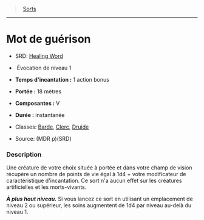 ﻿> [Sorts](hd_spells.md)

---

# Mot de guérison

- SRD: [Healing Word](srd_spells_healing_word.md)

-  Évocation de niveau 1

- **Temps d'incantation :** 1 action bonus

- **Portée :** 18 mètres

- **Composantes :** V

- **Durée :** instantanée

- Classes: [Barde](hd_bard.md), [Clerc](hd_cleric.md), [Druide](hd_druid.md)

- Source: (MDR p)(SRD)

### Description

Une créature de votre choix située à portée et dans votre champ de vision récupère un nombre de points de vie égal à 1d4 + votre modificateur de caractéristique d'incantation. Ce sort n'a aucun effet sur les créatures artificielles et les morts-vivants.

**_À plus haut niveau._** Si vous lancez ce sort en utilisant un emplacement de niveau 2 ou supérieur, les soins augmentent de 1d4 par niveau au-delà du niveau 1.

